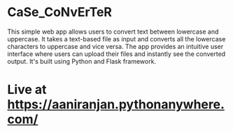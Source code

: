 # CaSe_CoNvErTeR
This simple web app allows users to convert text between lowercase and uppercase. It takes a text-based file as input and converts all the lowercase characters to uppercase and vice versa. The app provides an intuitive user interface where users can upload their files and instantly see the converted output. It's built using Python and Flask framework.
# Live at https://aaniranjan.pythonanywhere.com/